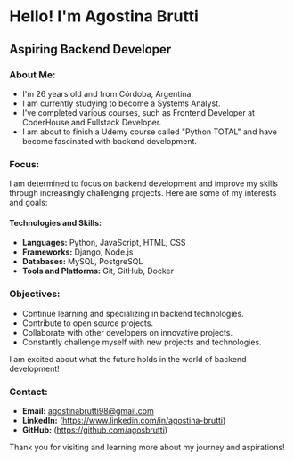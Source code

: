 # Hello! I'm Agostina Brutti
## Aspiring Backend Developer

### About Me:
- I'm 26 years old and from Córdoba, Argentina.
- I am currently studying to become a Systems Analyst.
- I've completed various courses, such as Frontend Developer at CoderHouse and Fullstack Developer.
- I am about to finish a Udemy course called "Python TOTAL" and have become fascinated with backend development.

### Focus:
I am determined to focus on backend development and improve my skills through increasingly challenging projects. Here are some of my interests and goals:

#### Technologies and Skills:
- **Languages:** Python, JavaScript, HTML, CSS
- **Frameworks:** Django, Node.js
- **Databases:** MySQL, PostgreSQL
- **Tools and Platforms:** Git, GitHub, Docker

### Objectives:
- Continue learning and specializing in backend technologies.
- Contribute to open source projects.
- Collaborate with other developers on innovative projects.
- Constantly challenge myself with new projects and technologies.

I am excited about what the future holds in the world of backend development!

### Contact:
- **Email:** agostinabrutti98@gmail.com
- **LinkedIn:** (https://www.linkedin.com/in/agostina-brutti)
- **GitHub:** (https://github.com/agosbrutti)

Thank you for visiting and learning more about my journey and aspirations!


